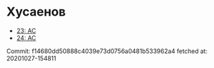 # Хусаенов
- [23: AC](23.md)
- [24: AC](24.md)

Commit: f14680dd50888c4039e73d0756a0481b533962a4
 fetched at: 20201027-154811

